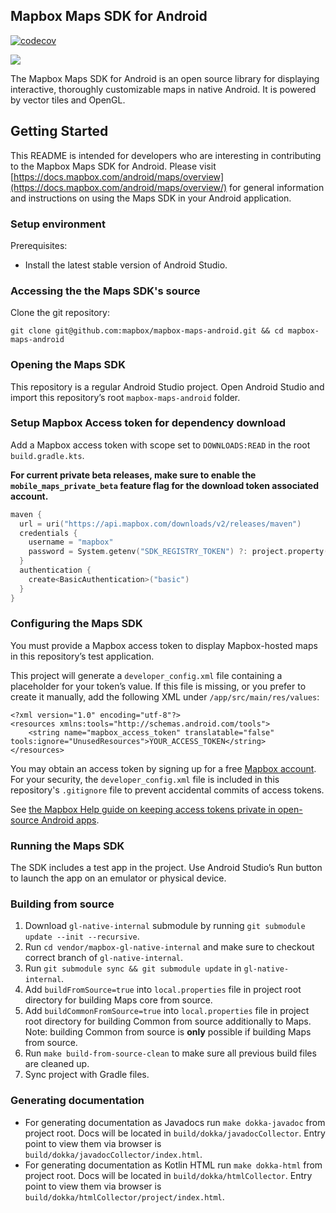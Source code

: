 ## Mapbox Maps SDK for Android

[![codecov](https://codecov.io/gh/mapbox/mapbox-maps-android/branch/master/graph/badge.svg?token=pTqOjF4KNO)](https://codecov.io/gh/mapbox/mapbox-maps-android)

![](https://user-images.githubusercontent.com/4394910/66942701-7ed30100-effe-11e9-9948-14012d4c3289.png)

The Mapbox Maps SDK for Android is an open source library for displaying interactive, thoroughly customizable maps in native Android. It is powered by vector tiles and OpenGL.

## Getting Started

This README is intended for developers who are interesting in contributing to the Mapbox Maps SDK for Android. Please visit [https://docs.mapbox.com/android/maps/overview](https://docs.mapbox.com/android/maps/overview/) for general information and instructions on using the Maps SDK in your Android application.

### Setup environment

Prerequisites:

- Install the latest stable version of Android Studio.

### Accessing the the Maps SDK's source

Clone the git repository:

```
git clone git@github.com:mapbox/mapbox-maps-android.git && cd mapbox-maps-android
```

### Opening the Maps SDK

This repository is a regular Android Studio project. Open Android Studio and import this repository’s root `mapbox-maps-android` folder.

### Setup Mapbox Access token for dependency download

Add a Mapbox access token with scope set to `DOWNLOADS:READ` in the root `build.gradle.kts`.

**For current private beta releases, make sure to enable the `mobile_maps_private_beta` feature flag for the download token associated account.**

```kotlin
maven {
  url = uri("https://api.mapbox.com/downloads/v2/releases/maven")
  credentials {
    username = "mapbox"
    password = System.getenv("SDK_REGISTRY_TOKEN") ?: project.property("SDK_REGISTRY_TOKEN") as String
  }
  authentication {
    create<BasicAuthentication>("basic")
  }
}
```

### Configuring the Maps SDK

You must provide a Mapbox access token to display Mapbox-hosted maps in this repository’s test application.

This project will generate a `developer_config.xml` file containing a placeholder for your token’s value. If this file is missing, or you prefer to create it manually, add the following XML under `/app/src/main/res/values`:

```
<?xml version="1.0" encoding="utf-8"?>
<resources xmlns:tools="http://schemas.android.com/tools">
    <string name="mapbox_access_token" translatable="false" tools:ignore="UnusedResources">YOUR_ACCESS_TOKEN</string>
</resources>
```

You may obtain an access token by signing up for a free [Mapbox account](https://www.mapbox.com/studio/account/tokens/). For your security, the `developer_config.xml` file is included in this repository's `.gitignore` file to prevent accidental commits of access tokens.

See [the Mapbox Help guide on keeping access tokens private in open-source Android apps](https://docs.mapbox.com/help/troubleshooting/private-access-token-android-and-ios/#android).

### Running the Maps SDK

The SDK includes a test app in the project. Use Android Studio’s Run button to launch the app on an emulator or physical device.

### Building from source
1. Download `gl-native-internal` submodule by running `git submodule update --init --recursive`.
2. Run `cd vendor/mapbox-gl-native-internal` and make sure to checkout correct branch of `gl-native-internal`.
3. Run `git submodule sync && git submodule update` in `gl-native-internal`.
3. Add `buildFromSource=true` into `local.properties` file in project root directory for building Maps core from source.
4. Add `buildCommonFromSource=true` into `local.properties` file in project root directory for building Common from source additionally to Maps. Note: building Common from source is **only** possible if building Maps from source.
5. Run `make build-from-source-clean` to make sure all previous build files are cleaned up.
6. Sync project with Gradle files.

### Generating documentation
- For generating documentation as Javadocs run `make dokka-javadoc` from project root. Docs will be located in `build/dokka/javadocCollector`. Entry point to view them via browser is `build/dokka/javadocCollector/index.html`.
- For generating documentation as Kotlin HTML run `make dokka-html` from project root. Docs will be located in `build/dokka/htmlCollector`. Entry point to view them via browser is `build/dokka/htmlCollector/project/index.html`.